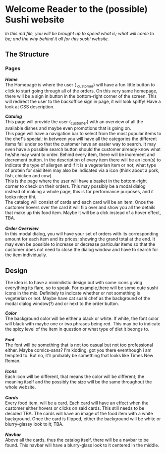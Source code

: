 # Welcome Reader to the (possible) Sushi website

_In this md file, you will be brought up to speed what is; what will come to be; and the why behind it all for this sushi website._

## The Structure

### Pages

**_Home_**<br>
The Homepage is where the user ( <sub>customer</sub>) will have a fun little button to click to start going through all of the orders. On this very same homepage, there will be a sign in button in the bottom-right corner of the screen. This will redirect the user to the backoffice sign in page, it will look spiffy! Have a look at CSS description.

**_Catalog_**<br>
This page will provide the user (<sub>customer</sub>) with an overview of all the available dishes and maybe even promotions that is going on. <br> This page will have a navigation bar to select from the most popular items to the chef's special; in between you will have all the categories the different items fall under so that the customer have an easier way to search. It may even have a possible search button should the customer already know what he/she may want to order. Behind every item, there will be increment and decrement button. In the description of every item there will be an icon(s) to indicate the type of allergen and if it is a vegeterian item or not; what type of protein for said item may also be indicated via a icon (think about a pork, fish, chicken and cow). <br> This is the page where the user will have a basket in the bottom-right corner to check on their orders. This may possibly be a modal dialog instead of making a whole page, this is for performance purposes, and it looks nicer tihi. <br>
The catalog will consist of cards and each card will be an item. Once the customer hovers over the card it will flip over and show you all the details that make up this food item. Maybe it will be a clck instead of a hover effect, TBA.
<br>
<br>
**_Order Overview_**<br>
In this modal dialog, you will have your set of orders with its corresponding amount for each item and its prices; showing the grand total at the end. It may even be possible to increase or decrease particular items so that the customer does not need to close the dialog window and have to search for the item individually.

## Design

The idea is to have a minimilistic design but with some icons giving everything its flare, so to speak. For example,there will be some cute sushi icons in the mix. Definitely to indicate whether or not something is vegeterian or not. Maybe have cat sushi chef as the background of the modal dialog window(?) and or next to the order button.

**_Color_**<br>
The background color will be either a black or white. If white, the font color will black with maybe one or two phrases being red. This may be to indicate the spicy level of the item in question or what type of diet it beongs to. <br>
<br>
**_Font_**<br>
The font will be something that is not too casual but not too professional either. Maybe comics-sans? I'm kidding, got you there eventhough i am tempted to. But no, it'll probably be something that looks like Times New Roman.<br>
<br>
**_Icons_**<br>
Each icon will be different, that means the color will be different; the meaning itself and the possibly the size will be the same throughout the whole website.<br>
<br>
**_Cards_**<br>
Every food item, will be a card. Each card will have an effect when the customer either hovers or clicks on said cards. This still needs to be decided TBA.
The cards will have an image of the food item with a white background. Once the card is flipped, either the background will be white or blurry-glassy look to it; TBA.<br>
<br>
**_Navbar_**<br>
Above all the cards, thus the catalog itself, there will be a navbar to be found. This navbar will have a blurry-glass look to it centered in the middle.
